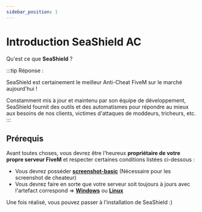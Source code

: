 ```yaml
---
sidebar_position: 1
---
```


# Introduction SeaShield AC

Qu'est ce que **SeaShield** ?

:::tip Réponse :

SeaShield est certainement le meilleur Anti-Cheat FiveM sur le marché aujourd'hui !

Constamment mis à jour et maintenu par son équipe de développement, SeaShield fournit des outils et des automatismes pour répondre au mieux aux besoins de nos clients, victimes d'attaques de moddeurs, tricheurs, etc.
:::

## Prérequis

Avant toutes choses, vous devrez être l'heureux **propriétaire de votre propre serveur FiveM** et respecter certaines conditions listées ci-dessous :

- Vous devrez posséder **[screenshot-basic](https://github.com/citizenfx/screenshot-basic/archive/refs/heads/master.zip)** (Nécessaire pour les screenshot de cheateur)
- Vous devrez faire en sorte que votre serveur soit toujours à jours avec l'artefact correspond => **[Windows](https://runtime.fivem.net/artifacts/fivem/build_server_windows/master/)** ou **[Linux](https://runtime.fivem.net/artifacts/fivem/build_proot_linux/master/)**

Une fois réalisé, vous pouvez passer à l'installation de SeaShield :)
